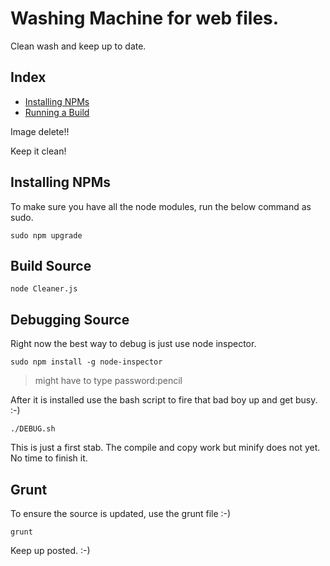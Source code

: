 # Washing Machine for web files.

Clean wash and keep up to date.



## Index
- [Installing NPMs](#installing-npms)
- [Running a Build](#build-source)




 Image delete!!

Keep it clean!


## Installing NPMs

To make sure you have all the node modules, run the below command as sudo. 

	sudo npm upgrade


## Build Source 
	node Cleaner.js



## Debugging Source 
Right now the best way to debug is just use node inspector.

	sudo npm install -g node-inspector

> might have to type password:pencil

After it is installed use the bash script to fire that bad boy up and get busy. :-)
	
	./DEBUG.sh



This is just a first stab. The compile and copy work but minify does not yet. No time to finish it.


## Grunt
To ensure the source is updated, use the grunt file :-)
	
	grunt

Keep up posted. :-)
